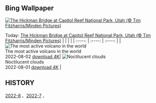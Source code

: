 ## Bing Wallpaper
[![The Hickman Bridge at Capitol Reef National Park, Utah (© Tim Fitzharris/Minden Pictures)](https://cn.bing.com/th?id=OHR.HickmanBridge_EN-US1087333208_UHD.jpg&w=1000)](https://cn.bing.com/th?id=OHR.HickmanBridge_EN-US1087333208_UHD.jpg&pid=hp&w=3840&h=2160&rs=1&c=4)

Today: [The Hickman Bridge at Capitol Reef National Park, Utah (© Tim Fitzharris/Minden Pictures)](https://cn.bing.com/th?id=OHR.HickmanBridge_EN-US1087333208_UHD.jpg&pid=hp&w=3840&h=2160&rs=1&c=4)
  |      |      |      |
| :----: | :----: | :----: |
| ![The most active volcano in the world](https://cn.bing.com/th?id=OHR.LavaTube_EN-US0984183891_UHD.jpg&pid=hp&w=384&h=216&rs=1&c=4) <br/> The most active volcano in the world <br/> 2022-08-02  [download 4K](https://cn.bing.com/th?id=OHR.LavaTube_EN-US0984183891_UHD.jpg&pid=hp&w=3840&h=2160&rs=1&c=4)| ![Noctilucent clouds](https://cn.bing.com/th?id=OHR.NoctilucentClouds_EN-US0838966037_UHD.jpg&pid=hp&w=384&h=216&rs=1&c=4) <br/> Noctilucent clouds <br/> 2022-08-01  [download 4K](https://cn.bing.com/th?id=OHR.NoctilucentClouds_EN-US0838966037_UHD.jpg&pid=hp&w=3840&h=2160&rs=1&c=4) |
  
  ## HISTORY
  [2022-8](https://github.com/Underglaze-Blue/bingwallpaper/tree/main/archive/2022-8/) 、[2022-7](https://github.com/Underglaze-Blue/bingwallpaper/tree/main/archive/2022-7/) 、